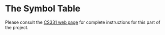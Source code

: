 # The Symbol Table

Please consult the [CS331 web page](http://www.cs.vassar.edu/~cs331/symbol_table/symbol_table.html) for complete instructions for this part of the project.

